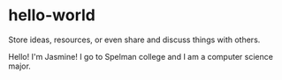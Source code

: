 # hello-world
Store ideas, resources, or even share and discuss things with others.


Hello!
I'm Jasmine! I go to Spelman college and I am a computer science major.
